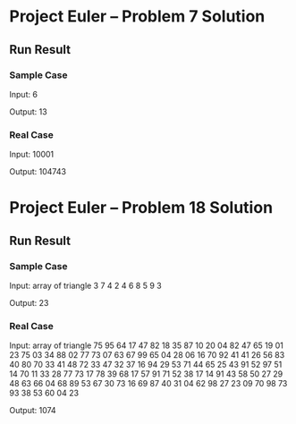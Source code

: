 # Project Euler – Problem 7 Solution

## Run Result

### Sample Case

Input: 6

Output: 13

### Real Case

Input: 10001

Output: 104743


# Project Euler – Problem 18 Solution

## Run Result

### Sample Case

Input: array of triangle
3
7 4
2 4 6
8 5 9 3

Output: 23

### Real Case

Input: array of triangle
75
95 64
17 47 82
18 35 87 10
20 04 82 47 65
19 01 23 75 03 34
88 02 77 73 07 63 67
99 65 04 28 06 16 70 92
41 41 26 56 83 40 80 70 33
41 48 72 33 47 32 37 16 94 29
53 71 44 65 25 43 91 52 97 51 14
70 11 33 28 77 73 17 78 39 68 17 57
91 71 52 38 17 14 91 43 58 50 27 29 48
63 66 04 68 89 53 67 30 73 16 69 87 40 31
04 62 98 27 23 09 70 98 73 93 38 53 60 04 23

Output: 1074
